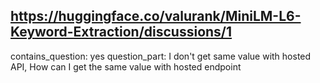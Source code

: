 ## https://huggingface.co/valurank/MiniLM-L6-Keyword-Extraction/discussions/1

contains_question: yes
question_part: I don't get same value with hosted API, How can I get the same value with hosted endpoint